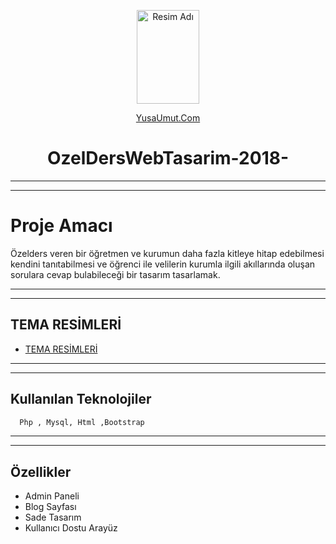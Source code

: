  <p align="center">
     <img src="https://github.com/Umut-jpg/MobileCurrencyApp/assets/77737561/fea3b1b3-5dd5-413b-9ca4-346d0b658057 " alt="Resim Adı" width="100" height="150">
</p>
<p align="center">
  <a href="https://www.yusaumut.com">YusaUmut.Com</a>
</p>

<h1 align="center">OzelDersWebTasarim-2018-</h1>

***
***
# Proje Amacı

Özelders veren bir öğretmen ve kurumun daha fazla kitleye hitap
edebilmesi kendini tanıtabilmesi ve öğrenci ile velilerin kurumla ilgili akıllarında oluşan sorulara
cevap bulabileceği bir tasarım tasarlamak.

***
***

## TEMA RESİMLERİ

- [TEMA RESİMLERİ](https://github.com/Umut-jpg/OzelDersWebTasarim-2018-/blob/main/Tema%20Resimleri.pdf)

***
***

## Kullanılan Teknolojiler

```bash
  Php , Mysql, Html ,Bootstrap
```
***
***
## Özellikler

- Admin Paneli
- Blog Sayfası
- Sade Tasarım
- Kullanıcı Dostu Arayüz
